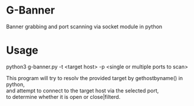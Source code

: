 # G-Banner
Banner grabbing and port scanning via socket module in python
# Usage
python3 g-banner.py -t \<target host\> -p \<single or multiple ports to scan\>

This program will try to resolv the provided target by gethostbyname() in python,  
and attempt to connect to the target host via the selected port,  
to determine whether it is open or close|filterd.  

